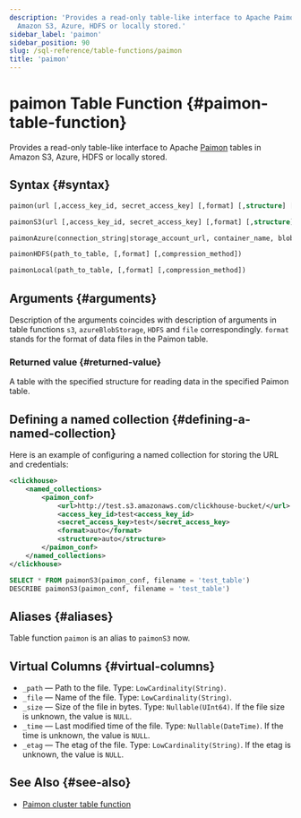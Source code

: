 ```yaml
---
description: 'Provides a read-only table-like interface to Apache Paimon tables in
  Amazon S3, Azure, HDFS or locally stored.'
sidebar_label: 'paimon'
sidebar_position: 90
slug: /sql-reference/table-functions/paimon
title: 'paimon'
---
```


# paimon Table Function {#paimon-table-function}

Provides a read-only table-like interface to Apache [Paimon](https://paimon.apache.org/) tables in Amazon S3, Azure, HDFS or locally stored.

## Syntax {#syntax}

```sql
paimon(url [,access_key_id, secret_access_key] [,format] [,structure] [,compression])

paimonS3(url [,access_key_id, secret_access_key] [,format] [,structure] [,compression])

paimonAzure(connection_string|storage_account_url, container_name, blobpath, [,account_name], [,account_key] [,format] [,compression_method])

paimonHDFS(path_to_table, [,format] [,compression_method])

paimonLocal(path_to_table, [,format] [,compression_method])
```

## Arguments {#arguments}

Description of the arguments coincides with description of arguments in table functions `s3`, `azureBlobStorage`, `HDFS` and `file` correspondingly.
`format` stands for the format of data files in the Paimon table.

### Returned value {#returned-value}

A table with the specified structure for reading data in the specified Paimon table.

## Defining a named collection {#defining-a-named-collection}

Here is an example of configuring a named collection for storing the URL and credentials:

```xml
<clickhouse>
    <named_collections>
        <paimon_conf>
            <url>http://test.s3.amazonaws.com/clickhouse-bucket/</url>
            <access_key_id>test<access_key_id>
            <secret_access_key>test</secret_access_key>
            <format>auto</format>
            <structure>auto</structure>
        </paimon_conf>
    </named_collections>
</clickhouse>
```

```sql
SELECT * FROM paimonS3(paimon_conf, filename = 'test_table')
DESCRIBE paimonS3(paimon_conf, filename = 'test_table')
```

## Aliases {#aliases}

Table function `paimon` is an alias to `paimonS3` now.

## Virtual Columns {#virtual-columns}

- `_path` — Path to the file. Type: `LowCardinality(String)`.
- `_file` — Name of the file. Type: `LowCardinality(String)`.
- `_size` — Size of the file in bytes. Type: `Nullable(UInt64)`. If the file size is unknown, the value is `NULL`.
- `_time` — Last modified time of the file. Type: `Nullable(DateTime)`. If the time is unknown, the value is `NULL`.
- `_etag` — The etag of the file. Type: `LowCardinality(String)`. If the etag is unknown, the value is `NULL`.

## See Also {#see-also}

* [Paimon cluster table function](/sql-reference/table-functions/paimonCluster.md)
